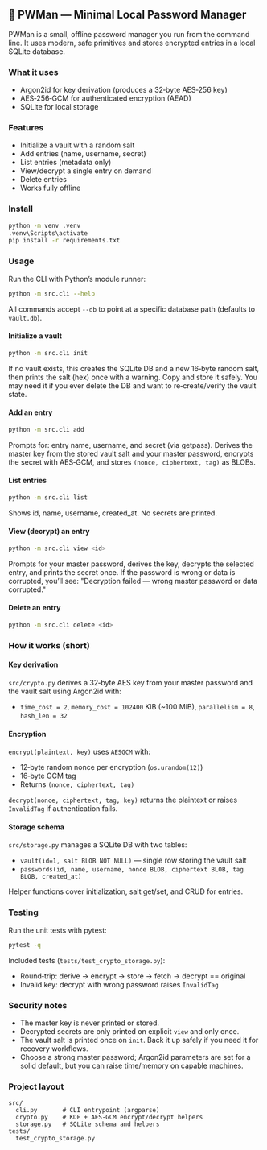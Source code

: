 ## 🔐 PWMan — Minimal Local Password Manager

PWMan is a small, offline password manager you run from the command line. It uses modern, safe primitives and stores encrypted entries in a local SQLite database.

### What it uses
- Argon2id for key derivation (produces a 32‑byte AES‑256 key)
- AES‑256‑GCM for authenticated encryption (AEAD)
- SQLite for local storage

### Features
- Initialize a vault with a random salt
- Add entries (name, username, secret)
- List entries (metadata only)
- View/decrypt a single entry on demand
- Delete entries
- Works fully offline

### Install
```bash
python -m venv .venv
.venv\Scripts\activate
pip install -r requirements.txt
```

### Usage
Run the CLI with Python’s module runner:
```bash
python -m src.cli --help
```
All commands accept `--db` to point at a specific database path (defaults to `vault.db`).

#### Initialize a vault
```bash
python -m src.cli init
```
If no vault exists, this creates the SQLite DB and a new 16‑byte random salt, then prints the salt (hex) once with a warning. Copy and store it safely. You may need it if you ever delete the DB and want to re‑create/verify the vault state.

#### Add an entry
```bash
python -m src.cli add
```
Prompts for: entry name, username, and secret (via getpass). Derives the master key from the stored vault salt and your master password, encrypts the secret with AES‑GCM, and stores `(nonce, ciphertext, tag)` as BLOBs.

#### List entries
```bash
python -m src.cli list
```
Shows id, name, username, created_at. No secrets are printed.

#### View (decrypt) an entry
```bash
python -m src.cli view <id>
```
Prompts for your master password, derives the key, decrypts the selected entry, and prints the secret once. If the password is wrong or data is corrupted, you’ll see: "Decryption failed — wrong master password or data corrupted."

#### Delete an entry
```bash
python -m src.cli delete <id>
```

### How it works (short)

#### Key derivation
`src/crypto.py` derives a 32‑byte AES key from your master password and the vault salt using Argon2id with:
- `time_cost = 2`, `memory_cost = 102400` KiB (~100 MiB), `parallelism = 8`, `hash_len = 32`

#### Encryption
`encrypt(plaintext, key)` uses `AESGCM` with:
- 12‑byte random nonce per encryption (`os.urandom(12)`)
- 16‑byte GCM tag
- Returns `(nonce, ciphertext, tag)`

`decrypt(nonce, ciphertext, tag, key)` returns the plaintext or raises `InvalidTag` if authentication fails.

#### Storage schema
`src/storage.py` manages a SQLite DB with two tables:
- `vault(id=1, salt BLOB NOT NULL)` — single row storing the vault salt
- `passwords(id, name, username, nonce BLOB, ciphertext BLOB, tag BLOB, created_at)`

Helper functions cover initialization, salt get/set, and CRUD for entries.

### Testing
Run the unit tests with pytest:
```bash
pytest -q
```
Included tests (`tests/test_crypto_storage.py`):
- Round‑trip: derive → encrypt → store → fetch → decrypt == original
- Invalid key: decrypt with wrong password raises `InvalidTag`

### Security notes
- The master key is never printed or stored.
- Decrypted secrets are only printed on explicit `view` and only once.
- The vault salt is printed once on `init`. Back it up safely if you need it for recovery workflows.
- Choose a strong master password; Argon2id parameters are set for a solid default, but you can raise time/memory on capable machines.

### Project layout
```
src/
  cli.py       # CLI entrypoint (argparse)
  crypto.py    # KDF + AES‑GCM encrypt/decrypt helpers
  storage.py   # SQLite schema and helpers
tests/
  test_crypto_storage.py
```
